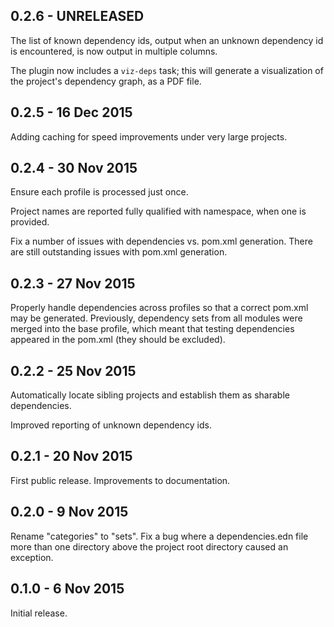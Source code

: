 ## 0.2.6 - UNRELEASED

The list of known dependency ids, output when an unknown dependency id is encountered,
is now output in multiple columns.

The plugin now includes a `viz-deps` task; this will generate a visualization
of the project's dependency graph, as a PDF file.

## 0.2.5 - 16 Dec 2015

Adding caching for speed improvements under very large projects.

## 0.2.4 - 30 Nov 2015

Ensure each profile is processed just once.

Project names are reported fully qualified with namespace, when one is provided.

Fix a number of issues with dependencies vs. pom.xml generation.
There are still outstanding issues with pom.xml generation.

## 0.2.3 - 27 Nov 2015

Properly handle dependencies across profiles so that a correct pom.xml
may be generated. Previously, dependency sets from all modules were merged
into the base profile, which meant that testing dependencies appeared
in the pom.xml (they should be excluded).

## 0.2.2 - 25 Nov 2015

Automatically locate sibling projects and establish them as sharable
dependencies.

Improved reporting of unknown dependency ids.

## 0.2.1 - 20 Nov 2015

First public release.
Improvements to documentation.

## 0.2.0 - 9 Nov 2015

Rename "categories" to "sets".
Fix a bug where a dependencies.edn file more than one directory above
the project root directory caused an exception.

## 0.1.0 - 6 Nov 2015

Initial release.